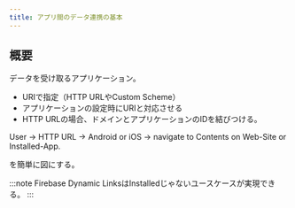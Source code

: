```yaml
---
title: アプリ間のデータ連携の基本
---
```


## 概要

データを受け取るアプリケーション。

 - URIで指定（HTTP URLやCustom Scheme）
 - アプリケーションの設定時にURIと対応させる
 - HTTP URLの場合、ドメインとアプリケーションのIDを結びつける。


User -> HTTP URL -> Android or iOS -> navigate to Contents on Web-Site or Installed-App.

を簡単に図にする。

:::note
Firebase Dynamic LinksはInstalledじゃないユースケースが実現できる。
:::

